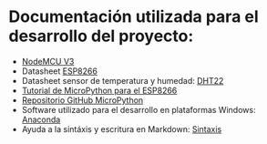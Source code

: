 # Documentación utilizada para el desarrollo del proyecto:

 - [NodeMCU V3](https://nodemcu.readthedocs.io/en/master/)
 - Datasheet [ESP8266](https://www.espressif.com/sites/default/files/documentation/0a-esp8266ex_datasheet_en.pdf)
 - Datasheet sensor de temperatura y humedad: [DHT22](https://akizukidenshi.com/download/ds/aosong/AM2302.pdf)
 - [Tutorial de MicroPython para el ESP8266](https://docs.micropython.org/en/latest/esp8266/esp8266/tutorial/intro.html)
 - [Repositorio GitHub MicroPython](https://github.com/micropython)
 - Software utilizado para el desarrollo en plataformas Windows: [Anaconda](https://anaconda.org/anaconda)
 - Ayuda a la sintáxis y escritura en Markdown: [Sintaxis](https://markdown.es/sintaxis-markdown/)

